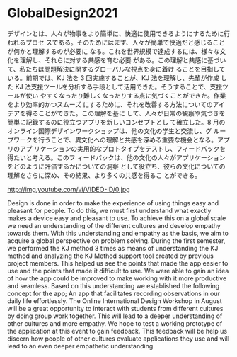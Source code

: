 # GlobalDesign2021

デザインとは、⼈々が物事をより簡単に、快適に使⽤できるようにするために⾏われるプロセ
スである。そのためにはまず、⼈々が簡単で快適だと感じることが何かと理解するのが必要に
なる。これを世界規模で達成するには、様々な⽂化を理解し、それらに対する共感を育む必要
がある。この理解と共感に基づいて、私たちは問題解決に関するグローバルな視点を⾝に着け
ることを⽬指している。前期では、KJ 法を 3 回実施することが、KJ 法を理解し、先輩が作成
した KJ 法⽀援ツールを分析する⼿段として活⽤できた。そうすることで、⽀援ツールが使い
やすくなったり難しくなったりする点に気づくことができた。作業をより効率的かつスムーズ
にするために、それを改善する⽅法についてのアイデアを得ることができた。この理解を基に
して、⼈々が⽇常の観察や気づきを簡単に記録するのに役⽴つアプリを新しいコンセプトとし
て確⽴した。8 ⽉のオンライン国際デザインワークショップは、他の⽂化の学⽣と交流し、グ
ループワークを⾏うことで、異⽂化への理解と共感を深める重要な機会となる。アプリのアプ
リケーションの実⽤的なプロトタイプをテストし、フィードバックを得たいと考える。このフ
ィードバックは、他の⽂化の⼈々がアプリケーションをどのように評価するかについての洞察
として役⽴ち、彼らの⽂化についての理解をさらに深め、その結果、より多くの共感を得るこ
とができる。

http://img.youtube.com/vi/VIDEO-ID/0.jpg

Design is done in order to make the experience of using things easy and pleasant for people. To do
this, we must first understand what exactly makes a device easy and pleasant to use. To achieve this
on a global scale we need an understanding of the different cultures and develop empathy towards
them. With this understanding and empathy as the basis, we aim to acquire a global perspective on
problem solving. During the first semester, we performed the KJ method 3 times as means of
understanding the KJ method and analyzing the KJ Method support tool created by previous project
members. This helped us see the points that made the app easier to use and the points that made it
difficult to use. We were able to gain an idea of how the app could be improved to make working with
it more productive and seamless. Based on this understanding we established the following concept
for the app; An app that facilitates recording observations in our daily life effortlessly. The Online
International Design Workshop in August will be a great opportunity to interact with students from
different cultures by doing group work together. This will lead to a deeper understanding of other
cultures and more empathy. We hope to test a working prototype of the application at this event to
gain feedback. This feedback will be help us discern how people of other cultures evaluate applications
they use and will lead to an even deeper empathetic understanding.
